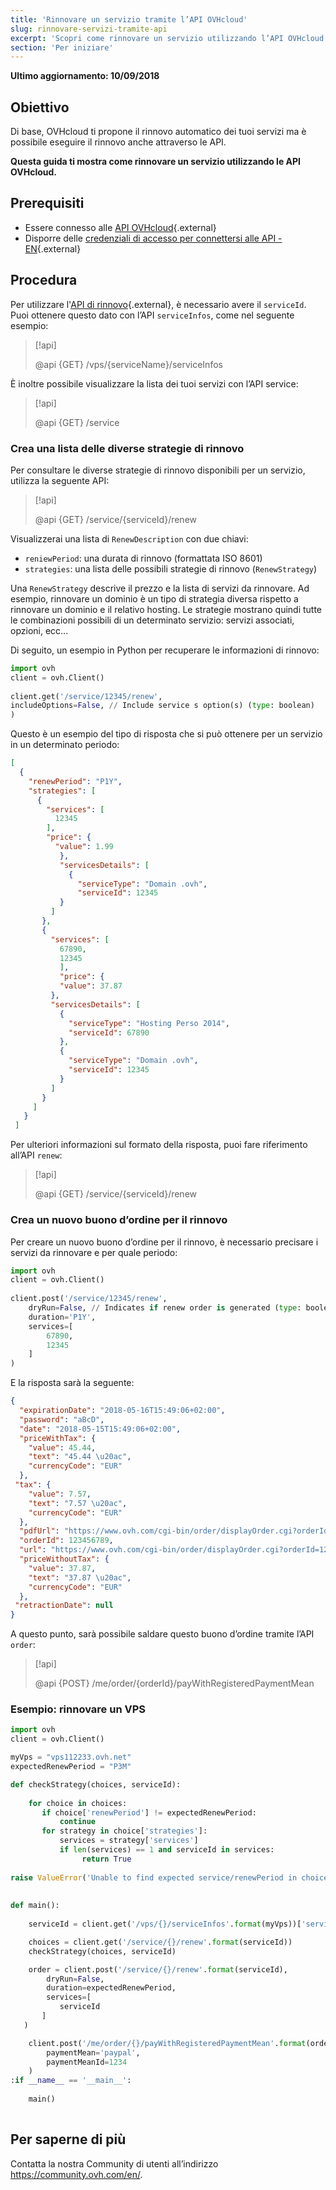```yaml
---
title: 'Rinnovare un servizio tramite l’API OVHcloud'
slug: rinnovare-servizi-tramite-api
excerpt: 'Scopri come rinnovare un servizio utilizzando l’API OVHcloud'
section: 'Per iniziare'
---
```


**Ultimo aggiornamento: 10/09/2018**


## Obiettivo

Di base, OVHcloud ti propone il rinnovo automatico dei tuoi servizi ma è possibile eseguire il rinnovo anche attraverso le API.

**Questa guida ti mostra come rinnovare un servizio utilizzando le API OVHcloud.**

## Prerequisiti

- Essere connesso alle [API OVHcloud](https://api.ovh.com/){.external}
- Disporre delle [credenziali di accesso per connettersi alle API - EN](https://docs.ovh.com/gb/en/api/first-steps-with-ovh-api/){.external}

## Procedura

Per utilizzare l'[API di rinnovo](https://api.ovh.com/console/#/service/{serviceId}/renew#GET){.external}, è necessario avere il `serviceId`. Puoi ottenere questo dato con l’API `serviceInfos`, come nel seguente esempio:

> [!api]
>
> @api {GET} /vps/{serviceName}/serviceInfos
>

È inoltre possibile visualizzare la lista dei tuoi servizi con l’API service:

> [!api]
>
> @api {GET} /service
>


### Crea una lista delle diverse strategie di rinnovo

Per consultare le diverse strategie di rinnovo disponibili per un servizio, utilizza la seguente API:

> [!api]
>
> @api {GET} /service/{serviceId}/renew
>


Visualizzerai una lista di `RenewDescription` con due chiavi:
     
* `reniewPeriod`: una durata di rinnovo (formattata ISO 8601)
* `strategies`: una lista delle possibili strategie di rinnovo (`RenewStrategy`)

Una `RenewStrategy` descrive il prezzo e la lista di servizi da rinnovare. Ad esempio, rinnovare un dominio è un tipo di strategia diversa rispetto a rinnovare un dominio e il relativo hosting. Le strategie mostrano quindi tutte le combinazioni possibili di un determinato servizio: servizi associati, opzioni, ecc...

Di seguito, un esempio in Python per recuperare le informazioni di rinnovo:
     
```python
import ovh
client = ovh.Client()
     
client.get('/service/12345/renew',
includeOptions=False, // Include service s option(s) (type: boolean)
)
```
     
Questo è un esempio del tipo di risposta che si può ottenere per un servizio in un determinato periodo:
     
```json
[
  {
    "renewPeriod": "P1Y",
    "strategies": [
      {
        "services": [
          12345
        ],
        "price": {
          "value": 1.99
           },
           "servicesDetails": [
             {
               "serviceType": "Domain .ovh",
               "serviceId": 12345
           }
         ]
       },
       {
         "services": [
           67890,
           12345
           ],
           "price": {
           "value": 37.87
         },
         "servicesDetails": [
           {
             "serviceType": "Hosting Perso 2014",
             "serviceId": 67890
           },
           {
             "serviceType": "Domain .ovh",
             "serviceId": 12345
           }
         ]
       }
     ]
   }
 ]
```

Per ulteriori informazioni sul formato della risposta, puoi fare riferimento all’API `renew`:

> [!api]
>
> @api {GET} /service/{serviceId}/renew
>

 
### Crea un nuovo buono d’ordine per il rinnovo

Per creare un nuovo buono d’ordine per il rinnovo, è necessario precisare i servizi da rinnovare e per quale periodo:    
     
```python
import ovh
client = ovh.Client()
 
client.post('/service/12345/renew',
    dryRun=False, // Indicates if renew order is generated (type: boolean)
    duration='P1Y',
    services=[
        67890,
        12345
    ]
)
```

E la risposta sarà la seguente:
     
```json
{
  "expirationDate": "2018-05-16T15:49:06+02:00",
  "password": "aBcD",
  "date": "2018-05-15T15:49:06+02:00",
  "priceWithTax": {
    "value": 45.44,
    "text": "45.44 \u20ac",
    "currencyCode": "EUR"
  },
 "tax": {
    "value": 7.57,
    "text": "7.57 \u20ac",
    "currencyCode": "EUR"
  },
  "pdfUrl": "https://www.ovh.com/cgi-bin/order/displayOrder.cgi?orderId=123456789&orderPassword=aBcD",
  "orderId": 123456789,
  "url": "https://www.ovh.com/cgi-bin/order/displayOrder.cgi?orderId=123456789&orderPassword=aBcD",
  "priceWithoutTax": {
    "value": 37.87,
    "text": "37.87 \u20ac",
    "currencyCode": "EUR"
  },
 "retractionDate": null
}
```

A questo punto, sarà possibile saldare questo buono d’ordine tramite l’API `order`:

     
> [!api]
>
> @api {POST} /me/order/{orderId}/payWithRegisteredPaymentMean
>

### Esempio: rinnovare un VPS

```python
import ovh
client = ovh.Client()

myVps = "vps112233.ovh.net"
expectedRenewPeriod = "P3M"

def checkStrategy(choices, serviceId):
     
    for choice in choices:
       if choice['renewPeriod'] != expectedRenewPeriod:
           continue
       for strategy in choice['strategies']:
           services = strategy['services']
           if len(services) == 1 and serviceId in services:
                return True
     
raise ValueError('Unable to find expected service/renewPeriod in choices')
     
     
def main():
     
    serviceId = client.get('/vps/{}/serviceInfos'.format(myVps))['serviceId']

    choices = client.get('/service/{}/renew'.format(serviceId))
    checkStrategy(choices, serviceId)

    order = client.post('/service/{}/renew'.format(serviceId),
        dryRun=False,
        duration=expectedRenewPeriod,
        services=[
           serviceId
       ]
   )

    client.post('/me/order/{}/payWithRegisteredPaymentMean'.format(order['orderId']),
        paymentMean='paypal',
        paymentMeanId=1234
    )
:if __name__ == '__main__':
 
    main()
 
```


## Per saperne di più

Contatta la nostra Community di utenti all’indirizzo <https://community.ovh.com/en/>.